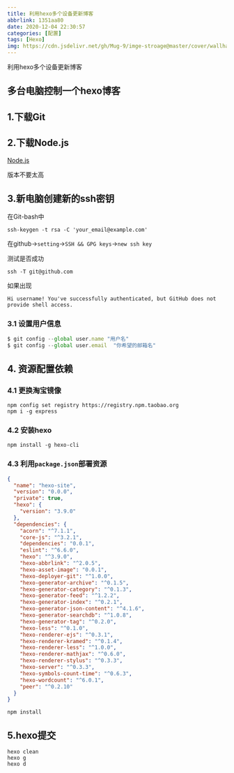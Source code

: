 ```yaml
---
title: 利用hexo多个设备更新博客
abbrlink: 1351aa80
date: 2020-12-04 22:30:57
categories: [配置]
tags: [Hexo]
img: https://cdn.jsdelivr.net/gh/Mug-9/imge-stroage@master/cover/wallhaven-z8pm7y.h1g2y8j5ckg.png
---
```


利用hexo多个设备更新博客

<!-- less-->

## 多台电脑控制一个hexo博客

## 1.下载Git

## 2.下载Node.js

[Node.js](https://nodejs.org/en/)

版本不要太高

## 3.新电脑创建新的ssh密钥

在Git-bash中

`ssh-keygen -t rsa -C 'your_email@example.com'`

在github->`setting`->`SSH && GPG keys`->`new ssh key`

测试是否成功

`ssh -T git@github.com`

如果出现

```
Hi username! You've successfully authenticated, but GitHub does not 
provide shell access.
```

### 3.1 设置用户信息

```js
$ git config --global user.name "用户名"
$ git config --global user.email  "你希望的邮箱名"
```

## 4. 资源配置依赖

### 4.1 更换淘宝镜像

```
npm config set registry https://registry.npm.taobao.org
npm i -g express
```

### 4.2 安装hexo

`npm install -g hexo-cli`

### 4.3 利用`package.json`部署资源

```json
{
  "name": "hexo-site",
  "version": "0.0.0",
  "private": true,
  "hexo": {
    "version": "3.9.0"
  },
  "dependencies": {
    "acorn": "^7.1.1",
    "core-js": "^3.2.1",
    "dependencies": "0.0.1",
    "eslint": "^6.6.0",
    "hexo": "^3.9.0",
    "hexo-abbrlink": "^2.0.5",
    "hexo-asset-image": "0.0.1",
    "hexo-deployer-git": "^1.0.0",
    "hexo-generator-archive": "^0.1.5",
    "hexo-generator-category": "^0.1.3",
    "hexo-generator-feed": "^1.2.2",
    "hexo-generator-index": "^0.2.1",
    "hexo-generator-json-content": "^4.1.6",
    "hexo-generator-searchdb": "^1.0.8",
    "hexo-generator-tag": "^0.2.0",
    "hexo-less": "^0.1.0",
    "hexo-renderer-ejs": "^0.3.1",
    "hexo-renderer-kramed": "^0.1.4",
    "hexo-renderer-less": "^1.0.0",
    "hexo-renderer-mathjax": "^0.6.0",
    "hexo-renderer-stylus": "^0.3.3",
    "hexo-server": "^0.3.3",
    "hexo-symbols-count-time": "^0.6.3",
    "hexo-wordcount": "^6.0.1",
    "peer": "^0.2.10"
  }
}
```

```
npm install
```

## 5.hexo提交

```
hexo clean
hexo g
hexo d
```

